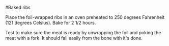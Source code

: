 #Baked ribs

Place the foil-wrapped ribs in an oven preheated to 250 degrees Fahrenheit (121 degrees Celsius). Bake for 2 1/2 hours.<p>

Test to make sure the meat is ready by unwrapping the foil and poking the meat with a fork. It should fall easily from the bone with it's done.